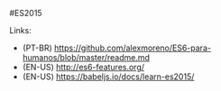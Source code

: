 #ES2015

Links:
- (PT-BR) https://github.com/alexmoreno/ES6-para-humanos/blob/master/readme.md
- (EN-US) http://es6-features.org/
- (EN-US) https://babeljs.io/docs/learn-es2015/
